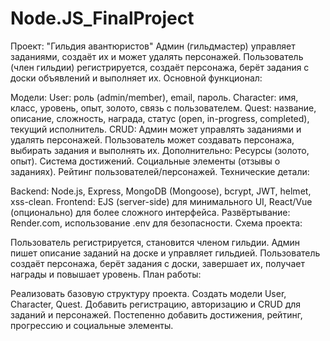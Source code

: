 # Node.JS_FinalProject

Проект: "Гильдия авантюристов"
Админ (гильдмастер) управляет заданиями, создаёт их и может удалять персонажей.
Пользователь (член гильдии) регистрируется, создаёт персонажа, берёт задания с доски объявлений и выполняет их.
Основной функционал:

Модели:
User: роль (admin/member), email, пароль.
Character: имя, класс, уровень, опыт, золото, связь с пользователем.
Quest: название, описание, сложность, награда, статус (open, in-progress, completed), текущий исполнитель.
CRUD:
Админ может управлять заданиями и удалять персонажей.
Пользователь может создавать персонажа, выбирать задания и выполнять их.
Дополнительно:
Ресурсы (золото, опыт).
Система достижений.
Социальные элементы (отзывы о заданиях).
Рейтинг пользователей/персонажей.
Технические детали:

Backend: Node.js, Express, MongoDB (Mongoose), bcrypt, JWT, helmet, xss-clean.
Frontend: EJS (server-side) для минимального UI, React/Vue (опционально) для более сложного интерфейса.
Развёртывание: Render.com, использование .env для безопасности.
Схема проекта:

Пользователь регистрируется, становится членом гильдии.
Админ пишет описание заданий на доске и управляет гильдией.
Пользователь создаёт персонажа, берёт задания с доски, завершает их, получает награды и повышает уровень.
План работы:

Реализовать базовую структуру проекта.
Создать модели User, Character, Quest.
Добавить регистрацию, авторизацию и CRUD для заданий и персонажей.
Постепенно добавить достижения, рейтинг, прогрессию и социальные элементы.
